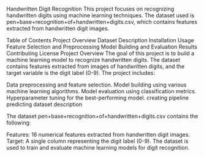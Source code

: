 Handwritten Digit Recognition
This project focuses on recognizing handwritten digits using machine learning techniques. The dataset used is pen+base+recognition+of+handwritten+digits.csv, which contains features extracted from handwritten digit images.

Table of Contents
Project Overview
Dataset Description
Installation
Usage
Feature Selection and Preprocessing
Model Building and Evaluation
Results
Contributing
License
Project Overview
The goal of this project is to build a machine learning model to recognize handwritten digits. The dataset contains features extracted from images of handwritten digits, and the target variable is the digit label (0-9). The project includes:

Data preprocessing and feature selection.
Model building using various machine learning algorithms.
Model evaluation using classification metrics.
Hyperparameter tuning for the best-performing model.
creating pipeline
predicting
dataset description

The dataset pen+base+recognition+of+handwritten+digits.csv contains the following:

Features: 16 numerical features extracted from handwritten digit images.
Target: A single column representing the digit label (0-9).
The dataset is used to train and evaluate machine learning models for digit recognition.
